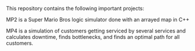 This repository contains the following important projects:


MP2 is a Super Mario Bros logic simulator done with an arrayed map in C++

MP4 is a simulation of customers getting serviced by several services and calculates downtime, finds bottlenecks, and finds an optimal path for all customers.
